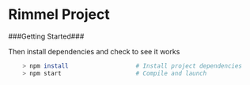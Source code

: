 # Rimmel Project

###Getting Started###

Then install dependencies and check to see it works

```bash
	> npm install                   # Install project dependencies
	> npm start                     # Compile and launch
```
